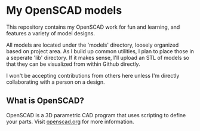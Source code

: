 # My OpenSCAD models

This repository contains my OpenSCAD work for fun and learning, and features a variety of model designs.

All models are located under the 'models' directory, loosely organized based on project area. As I build up common utilities, I plan to place those in a seperate 'lib' directory. If it makes sense, I'll upload an STL of models so that they can be visualized from within Github directly.

I won't be accepting contributions from others here unless I'm directly collaborating with a person on a design.

## What is OpenSCAD?

OpenSCAD is a 3D parametric CAD program that uses scripting to define your parts. Visit [openscad.org](https://openscad.org/) for more information.
